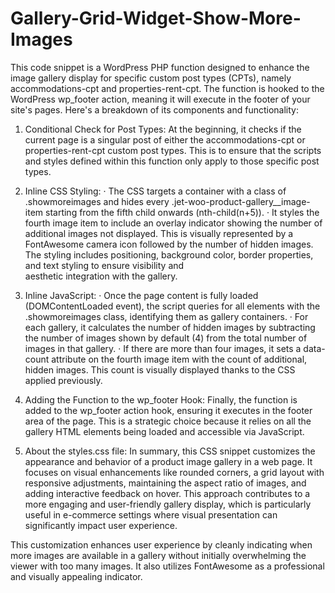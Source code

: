 # Gallery-Grid-Widget-Show-More-Images

This code snippet is a WordPress PHP function designed to enhance the image gallery display for specific custom post types (CPTs), namely accommodations-cpt and properties-rent-cpt. The function is hooked to the WordPress wp_footer action, meaning it will execute in the footer of your site's pages.
Here's a breakdown of its components and functionality:

1. Conditional Check for Post Types: At the beginning, it checks if the current page is a singular post of either the accommodations-cpt or properties-rent-cpt custom post types. This is to ensure that the scripts and styles defined within this function only apply to those specific post types.

2. Inline CSS Styling:
   · The CSS targets a container with a class of .showmoreimages and hides every .jet-woo-product-gallery__image-item starting from the fifth child onwards (nth-child(n+5)).
   · It styles the fourth image item to include an overlay indicator showing the number of additional images not displayed. This is visually represented by a FontAwesome camera icon followed by the number of hidden images. The styling includes positioning, background color, border properties, and text styling to ensure visibility and   
     aesthetic integration with the gallery.

3. Inline JavaScript:
   · Once the page content is fully loaded (DOMContentLoaded event), the script queries for all elements with the .showmoreimages class, identifying them as gallery containers.
   · For each gallery, it calculates the number of hidden images by subtracting the number of images shown by default (4) from the total number of images in that gallery.
   · If there are more than four images, it sets a data-count attribute on the fourth image item with the count of additional, hidden images. This count is visually displayed thanks to the CSS applied previously.

4. Adding the Function to the wp_footer Hook:
   Finally, the function is added to the wp_footer action hook, ensuring it executes in the footer area of the page. This is a strategic choice because it relies on all the gallery HTML elements being loaded and accessible via JavaScript.

5. About the styles.css file:
   In summary, this CSS snippet customizes the appearance and behavior of a product image gallery in a web page. It focuses on visual enhancements like rounded corners, a grid layout with responsive adjustments, maintaining the aspect ratio of images, and adding interactive feedback on hover. This approach contributes to a more            engaging and user-friendly gallery display, which is particularly useful in e-commerce settings where visual presentation can significantly impact user experience.

This customization enhances user experience by cleanly indicating when more images are available in a gallery without initially overwhelming the viewer with too many images. It also utilizes FontAwesome as a professional and visually appealing indicator.
